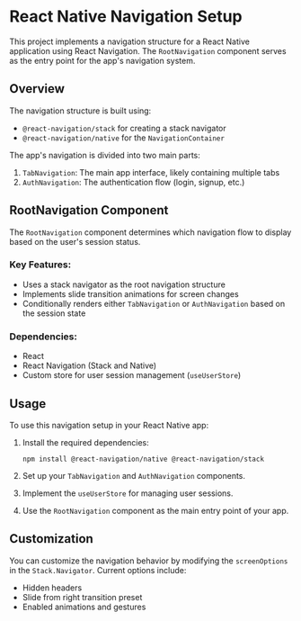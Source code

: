 # React Native Navigation Setup

This project implements a navigation structure for a React Native application using React Navigation.
The `RootNavigation` component serves as the entry point for the app's navigation system.

## Overview

The navigation structure is built using:
- `@react-navigation/stack` for creating a stack navigator
- `@react-navigation/native` for the `NavigationContainer`

The app's navigation is divided into two main parts:
1. `TabNavigation`: The main app interface, likely containing multiple tabs
2. `AuthNavigation`: The authentication flow (login, signup, etc.)

## RootNavigation Component

The `RootNavigation` component determines which navigation flow to display based on the user's session status.

### Key Features:
- Uses a stack navigator as the root navigation structure
- Implements slide transition animations for screen changes
- Conditionally renders either `TabNavigation` or `AuthNavigation` based on the session state

### Dependencies:
- React
- React Navigation (Stack and Native)
- Custom store for user session management (`useUserStore`)

## Usage

To use this navigation setup in your React Native app:

1. Install the required dependencies:
   ```
   npm install @react-navigation/native @react-navigation/stack
   ```

2. Set up your `TabNavigation` and `AuthNavigation` components.

3. Implement the `useUserStore` for managing user sessions.

4. Use the `RootNavigation` component as the main entry point of your app.

## Customization

You can customize the navigation behavior by modifying the `screenOptions` in the `Stack.Navigator`. Current options include:
- Hidden headers
- Slide from right transition preset
- Enabled animations and gestures

